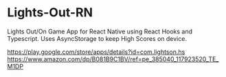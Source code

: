 # Lights-Out-RN
Lights Out/On Game App for React Native using React Hooks and Typescript. Uses AsyncStorage to keep High Scores on device.

https://play.google.com/store/apps/details?id=com.lightson.hs
https://www.amazon.com/dp/B081B9C1BV/ref=pe_385040_117923520_TE_M1DP
